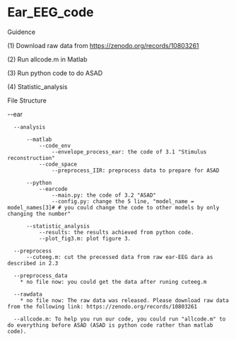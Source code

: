 # Ear_EEG_code
Guidence

(1) Download raw data from https://zenodo.org/records/10803261

(2) Run allcode.m in Matlab

(3) Run python code to do ASAD

(4) Statistic_analysis


File Structure

--ear
      
      --analysis
         
          --matlab
              --code_env
                  --envelope_process_ear: the code of 3.1 "Stimulus reconstruction"
              --code_space
                  --preprocess_IIR: preprocess data to prepare for ASAD
          
          --python
              --earcode
                  --main.py: the code of 3.2 "ASAD"
                  --config.py: change the 5 line, "model_name = model_names[3]# # you could change the code to other models by only changing the number"
          
          --statistic_analysis
              --results: the results achieved from python code.
              --plot_fig3.m: plot figure 3.
      
      --preprocess
          --cuteeg.m: cut the precessed data from raw ear-EEG dara as described in 2.3
      
      --preprocess_data
        * no file now: you could get the data after runing cuteeg.m
      
      --rawdata
        * no file now: The raw data was released. Please download raw data from the following link: https://zenodo.org/records/10803261
      
      --allcode.m: To help you run our code, you could run "allcode.m" to do everything before ASAD (ASAD is python code rather than matlab code).
